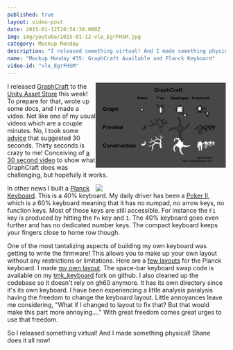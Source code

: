 ```yaml
---
published: true
layout: video-post
date: 2015-01-12T20:54:30.000Z
img: img/youtube/2015-01-12-vle_EgrFHSM.jpg
category: Mockup Monday
description: "I released something virtual! And I made something physical! Shane does it all now!"
name: "Mockup Monday #35: GraphCraft Available and Planck Keyboard"
video-id: "vle_EgrFHSM"
---
```

<a href="/img/graphcraft-example.png"><img src="/img/graphcraft-example.png" style="float:right;" width="300px"></a>I released [GraphCraft](http://seawisphunter.com/product/2015/01/06/graphcraft/) to the [Unity Asset Store](http://u3d.as/content/seawisp-hunter-llc/graph-craft/b1o) this week!  To
prepare for that, wrote up some docs, and I made a video.  Not like
one of my usual videos which are a couple minutes.  No, I took some
[advice](http://blogs.unity3d.com/2013/10/21/the-10-commandments-of-asset-promotion/) that suggested 30 seconds.  Thirty seconds is crazy to me!
Conceiving of [a 30 second video](https://www.youtube.com/watch?v=b7MYfArhqr0) to show what GraphCraft does was
challenging, but hopefully it works.

<a href="http://i.imgur.com/T1qqfaD.jpg"><img src="http://i.imgur.com/T1qqfaD.jpg" width="300px" style="float: right;"></a>In other news I built a [Planck Keyboard](http://planckkeyboard.com).  This is a 40% keyboard.
My daily driver has been a [Poker II](http://www.vendio.com/stores/E-sports-Gaming-equipments/item/shop-mechanical-keyboard-by-br/kbc-poker-2-61keys-mechanical-/lid=35050923), which is a 60% keyboard
meaning that it has no numpad, no arrow keys, no function keys.  Most
of those keys are still accessible. For instance the `F1` key is
produced by hitting the `Fn` key and `1`. The 40% keyboard goes even
further and has no dedicated number keys. The compact keyboard keeps your fingers close to home row though.

One of the most tantalizing aspects of building my own keyboard was
getting to write the firmware!  This allows you to make up your own
layout without any restrictions or limitations.  Here are a
[few layouts](https://github.com/pcarrier/planck) for the Planck
keyboard.  I made
[my own layout](https://gist.github.com/shanecelis/ba44ce4b21b62aeeb018).
The space-bar keyboard swap code is available on my
[tmk_keyboard](https://github.com/shanecelis/tmk_keyboard/tree/master/keyboard/planck)
fork on github.  I also cleaned up the codebase so it doesn't rely on
gh60 anymore.  It has its own directory since it's its own keyboard.
I have been experiencing a little analysis paralysis having the
freedom to change the keyboard layout. Little annoyances leave me
considering, "What if I changed to layout to fix that? But that would
make this part more annoying...."  With great freedom comes great
urges to use that freedom.

So I released something virtual! And I made something physical! Shane
does it all now!
